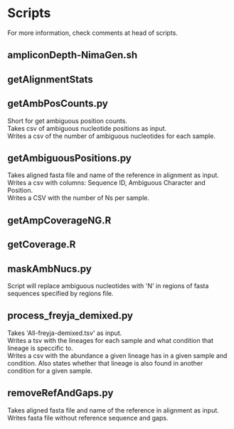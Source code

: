 # Scripts
For more information, check comments at head of scripts.

## ampliconDepth-NimaGen.sh


## getAlignmentStats


## getAmbPosCounts.py
Short for get ambiguous position counts. <br/> 
Takes csv of ambiguous nucleotide positions as input. <br/>
Writes a csv of the number of ambiguous nucleotides for each sample. <br/>

## getAmbiguousPositions.py
Takes aligned fasta file and name of the reference in alignment as input. <br/>
Writes a csv with columns: Sequence ID, Ambiguous Character and Position. <br/>
Writes a CSV with the number of Ns per sample. <br/>

## getAmpCoverageNG.R


## getCoverage.R


## maskAmbNucs.py
Script will replace ambiguous nucleotides with 'N' in regions of fasta sequences specified by regions file. <br/>

## process_freyja_demixed.py
Takes 'All-freyja-demixed.tsv' as input. <br/>
Writes a tsv with the lineages for each sample and what condition that lineage is speccific to. <br/>
Writes a csv with the abundance a given lineage has in a given sample and condition. Also states whether that lineage is also found in another condition for a given sample. <br/>

## removeRefAndGaps.py
Takes aligned fasta file and name of the reference in alignment as input. <br/>
Writes fasta file without reference sequence and gaps. <br/>

